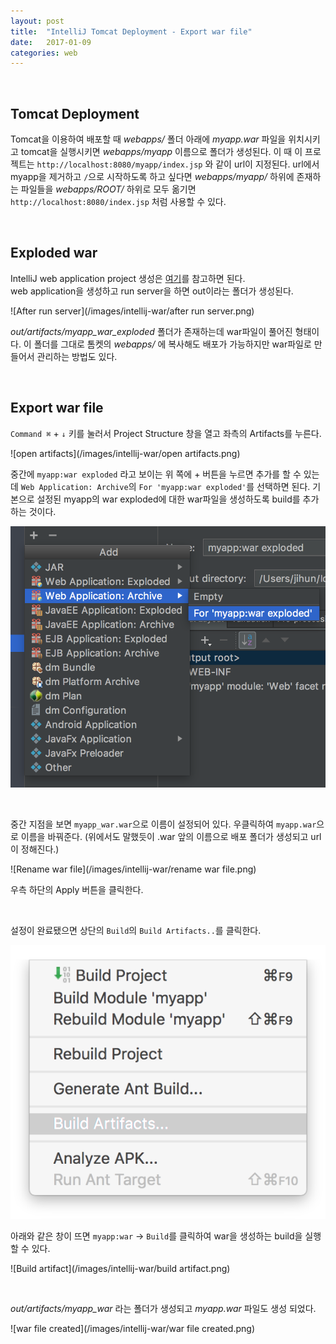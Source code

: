 ```yaml
---
layout: post
title:  "IntelliJ Tomcat Deployment - Export war file"
date:   2017-01-09
categories: web
---
```


<br/>  

## Tomcat Deployment  

Tomcat을 이용하여 배포할 때 _webapps/_ 폴더 아래에 _myapp.war_ 파일을 위치시키고 tomcat을 실행시키면 _webapps/myapp_ 이름으로 폴더가 생성된다. 이 때 이 프로젝트는 `http://localhost:8080/myapp/index.jsp` 와 같이 url이 지정된다. url에서 myapp을 제거하고 `/`으로 시작하도록 하고 싶다면 _webapps/myapp/_ 하위에 존재하는 파일들을 _webapps/ROOT/_ 하위로 모두 옮기면 `http://localhost:8080/index.jsp` 처럼 사용할 수 있다.  

<br/>  

## Exploded war    

IntelliJ web application project 생성은 [여기](https://cjh5414.github.io/intellij-web-project/)를 참고하면 된다.  
web application을 생성하고 run server을 하면 out이라는 폴더가 생성된다.   

![After run server](/images/intellij-war/after run server.png)  

_out/artifacts/myapp_war_exploded_ 폴더가 존재하는데 war파일이 풀어진 형태이다. 이 폴더를 그대로 톰켓의 _webapps/_ 에 복사해도 배포가 가능하지만 war파일로 만들어서 관리하는 방법도 있다.  

<br/>  

## Export war file  

`Command ⌘` + `↓` 키를 눌러서 Project Structure 창을 열고 좌측의 Artifacts를 누른다.  

![open artifacts](/images/intellij-war/open artifacts.png)   

중간에 `myapp:war exploded` 라고 보이는 위 쪽에 + 버튼을 누르면 추가를 할 수 있는데 `Web Application: Archive`의 `For 'myapp:war exploded'`를 선택하면 된다. 기본으로 설정된 myapp의 war exploded에 대한 war파일을 생성하도록 build를 추가하는 것이다.  

![archive](/images/intellij-war/archive.png)  

<br/>  

중간 지점을 보면 `myapp_war.war`으로 이름이 설정되어 있다. 우클릭하여 `myapp.war`으로 이름을 바꿔준다. (위에서도 말했듯이 .war 앞의 이름으로 배포 폴더가 생성되고 url이 정해진다.)

![Rename war file](/images/intellij-war/rename war file.png)  

우측 하단의 Apply 버튼을 클릭한다.  

<br/>  

설정이 완료됐으면 상단의 `Build`의 `Build Artifacts..`를 클릭한다.  

![Build](/images/intellij-war/build.png)  

아래와 같은 창이 뜨면 `myapp:war` -> `Build`를 클릭하여 war을 생성하는 build을 실행할 수 있다.  

![Build artifact](/images/intellij-war/build artifact.png)  

<br/>  

_out/artifacts/myapp_war_ 라는 폴더가 생성되고 _myapp.war_ 파일도 생성 되었다.  

![war file created](/images/intellij-war/war file created.png)   
